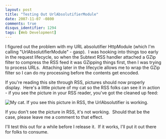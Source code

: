 ```yaml
---
layout: post
title: "Testing Out UrlAbsolutifierModule"
date: 2007-11-07 -0800
comments: true
disqus_identifier: 1294
tags: [Web Development]
---
```

I figured out the problem with my URL absolutifier HttpModule (which I'm
calling "UrlAbsolutifierModule" - gasp).  I was hooking into things too
early in the request lifecycle, so when the Subtext RSS handler attached
a GZip filter to compress the RSS feed it was GZipping things first,
then I was trying to process URLs.  Attaching later in the lifecycle
allows me to wrap the GZip filter so I can do my processing before the
contents get encoded.

If you're reading this site through RSS, pictures should now properly
display.  Here's a little picture of my cat so the RSS folks can see it
in action - if you see the picture in your RSS reader, you've got the
cleaned up feed:

![My cat. If you see this picture in RSS, the UrlAbsolutifier is
working.](https://hyqi8g.dm2302.livefilestore.com/y2p3RslmbwtdTfsQZgVwW2-NVWJg7F84q01A47LISYNS6O8lz8W-cllBc83aH-Rb8pbnw78LJGATnVqTKy7lTT7WhTyeZoJeecV-DFUBmgfm7Q/20071107urlabsolutifiertest.jpg?psid=1)

If you don't see the picture in RSS, it's not working.  Should that be
the case, please leave me a comment to that effect.

I'll test this out for a while before I release it.  If it works, I'll
put it out there for folks to consume.


